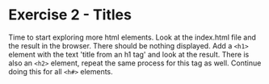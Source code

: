 # Exercise 2 - Titles

Time to start exploring more html elements. Look at the index.html file and the result in the browser. There should be nothing displayed. Add a `<h1>` element with the text 'title from an h1 tag' and look at the result. There is also an `<h2>` element, repeat the same process for this tag as well. Continue doing this for all `<h#>` elements.
